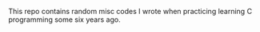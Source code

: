 This repo contains random misc codes I wrote when practicing learning C programming some six years ago. 

